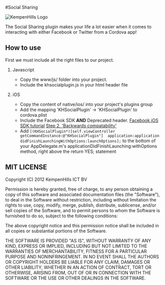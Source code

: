 #Social Sharing

![KempenHills Logo](http://en.gravatar.com/userimage/41641793/5ecd217ad2bec9299b198ff39a95b463.png?size=200)

The Social Sharing plugin makes your life a lot easier when it comes to interacting with either Facebook or Twitter from a Cordova app!

## How to use
First we must include all the right files to our project.
1. Javascript
	* Copy the www/js/ folder into your project.
	* Include the khsocialplugin.js in your html header file

2. iOS
	* Copy the content of native/ios/ into your project's plugins group
	* Add the mapping 'KHSocialPlugin' -> 'KHSocialPlugin' to cordova.plist
	* Include the Facebook SDK **AND** Deprecated header. <a href="https://developers.facebook.com/docs/getting-started/facebook-sdk-for-ios/3.1/">Facebook iOS SDK tutorial</a> <a href="https://developers.facebook.com/docs/howtos/feed-dialog-using-ios-sdk/">Step 2. 'Backwards compatability'</a><br />
	* Add ```[(KHSocialPlugin*)[self.viewController getCommandInstance:@"KHSocialPlugin"] 
application:application didFinishLaunchingWithOptions:launchOptions];``` 
to the bottom of your AppDelegate.m's applicationDidFinishLaunching:withOptions method, right above the return YES; statement



## MIT LICENSE

Copyright (C) 2012 KempenHills ICT BV

Permission is hereby granted, free of charge, to any person obtaining a copy of this software and associated documentation files (the "Software"), to deal in the Software without restriction, including without limitation the rights to use, copy, modify, merge, publish, distribute, sublicense, and/or sell copies of the Software, and to permit persons to whom the Software is furnished to do so, subject to the following conditions:

The above copyright notice and this permission notice shall be included in all copies or substantial portions of the Software.

THE SOFTWARE IS PROVIDED "AS IS", WITHOUT WARRANTY OF ANY KIND, EXPRESS OR IMPLIED, INCLUDING BUT NOT LIMITED TO THE WARRANTIES OF MERCHANTABILITY, FITNESS FOR A PARTICULAR PURPOSE AND NONINFRINGEMENT. IN NO EVENT SHALL THE AUTHORS OR COPYRIGHT HOLDERS BE LIABLE FOR ANY CLAIM, DAMAGES OR OTHER LIABILITY, WHETHER IN AN ACTION OF CONTRACT, TORT OR OTHERWISE, ARISING FROM, OUT OF OR IN CONNECTION WITH THE SOFTWARE OR THE USE OR OTHER DEALINGS IN THE SOFTWARE.